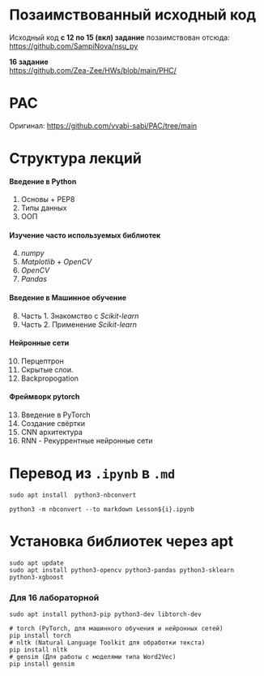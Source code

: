 # Позаимствованный исходный код
Исходный код **с 12 по 15 (вкл) задание** позаимствован отсюда:  
https://github.com/SampiNova/nsu_py

**16 задание**  
https://github.com/Zea-Zee/HWs/blob/main/PHC/

# PAC
Оригинал: https://github.com/vvabi-sabi/PAC/tree/main

# Структура лекций
#### Введение в Python
1. Основы + PEP8
2. Типы данных
3. ООП

#### Изучение часто используемых библиотек
4. *numpy*
5. *Matplotlib* + *OpenCV*
6. *OpenCV*
7. *Pandas*

#### Введение в Машинное обучение
8. Часть 1. Знакомство с *Scikit-learn*
9. Часть 2. Применение *Scikit-learn*

#### Нейронные сети
10. Перцептрон
11. Скрытые слои.
12. Backpropogation

#### Фреймворк pytorch
13. Введение в PyTorch
14. Создание свёртки
15. CNN архитектура
16. RNN - Рекуррентные нейронные сети

# Перевод из `.ipynb` в `.md`
```
sudo apt install  python3-nbconvert

python3 -m nbconvert --to markdown Lesson${i}.ipynb
```
# Установка библиотек через apt
```
sudo apt update
sudo apt install python3-opencv python3-pandas python3-sklearn python3-xgboost
```
### Для 16 лабораторной
```
sudo apt install python3-pip python3-dev libtorch-dev

# torch (PyTorch, для машинного обучения и нейронных сетей)
pip install torch
# nltk (Natural Language Toolkit для обработки текста)
pip install nltk
# gensim (Для работы с моделями типа Word2Vec)
pip install gensim
```
